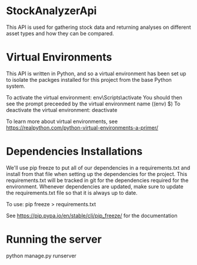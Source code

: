 # StockAnalyzerApi
This API is used for gathering stock data and returning analyses on different asset types and how they can be compared.

# Virtual Environments
This API is written in Python, and so a virtual environment has been set up to isolate the packges installed for this project
from the base Python system.

To activate the virtual environment: env\Scripts\activate
  You should then see the prompt preceeded by the virtual environment name ((env) $)
To deactivate the virtual environment: deactivate

To learn more about virtual environments, see https://realpython.com/python-virtual-environments-a-primer/

# Dependencies Installations

We'll use pip freeze to put all of our dependencies in a requirements.txt and install from that file when setting up the dependencies for the project.
This requirements.txt will be tracked in git for the dependencies required for the environment. Whenever dependencies are updated, make sure to update
the requirements.txt file so that it is always up to date.

To use: pip freeze > requirements.txt

See https://pip.pypa.io/en/stable/cli/pip_freeze/ for the documentation

# Running the server
python manage.py runserver